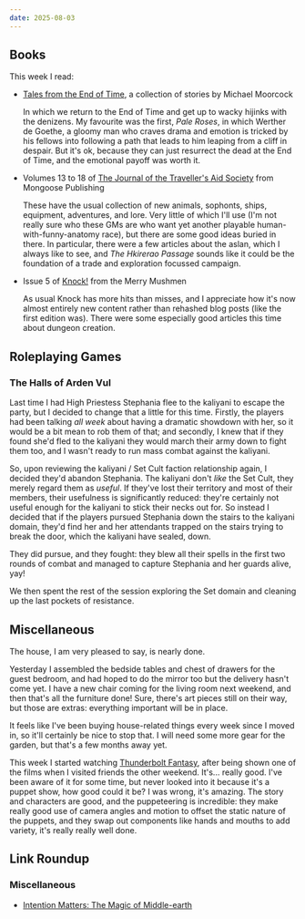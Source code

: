 ```yaml
---
date: 2025-08-03
---
```


## Books

This week I read:

- [Tales from the End of Time][], a collection of stories by Michael Moorcock

  In which we return to the End of Time and get up to wacky hijinks with the
  denizens.  My favourite was the first, *Pale Roses*, in which Werther de
  Goethe, a gloomy man who craves drama and emotion is tricked by his fellows
  into following a path that leads to him leaping from a cliff in despair.  But
  it's ok, because they can just resurrect the dead at the End of Time, and the
  emotional payoff was worth it.

- Volumes 13 to 18 of [The Journal of the Traveller's Aid Society][] from Mongoose Publishing

  These have the usual collection of new animals, sophonts, ships, equipment,
  adventures, and lore.  Very little of which I'll use (I'm not really sure who
  these GMs are who want yet another playable human-with-funny-anatomy race),
  but there are some good ideas buried in there.  In particular, there were a
  few articles about the aslan, which I always like to see, and *The Hkirerao
  Passage* sounds like it could be the foundation of a trade and exploration
  focussed campaign.

- Issue 5 of [Knock!][] from the Merry Mushmen

  As usual Knock has more hits than misses, and I appreciate how it's now almost
  entirely new content rather than rehashed blog posts (like the first edition
  was).  There were some especially good articles this time about dungeon
  creation.

[Tales from the End of Time]: https://en.wikipedia.org/wiki/The_Dancers_at_the_End_of_Time#Legends_from_the_End_of_Time
[The Journal of the Traveller's Aid Society]: https://wiki.travellerrpg.com/Mongoose_2nd:_Journal_of_the_Travellers%27_Aid_Society
[Knock!]: https://www.kickstarter.com/projects/896102915/knock-issue-5


## Roleplaying Games

### The Halls of Arden Vul

Last time I had High Priestess Stephania flee to the kaliyani to escape the
party, but I decided to change that a little for this time.  Firstly, the
players had been talking *all week* about having a dramatic showdown with her,
so it would be a bit mean to rob them of that; and secondly, I knew that if they
found she'd fled to the kaliyani they would march their army down to fight them
too, and I wasn't ready to run mass combat against the kaliyani.

So, upon reviewing the kaliyani / Set Cult faction relationship again, I decided
they'd abandon Stephania.  The kaliyani don't *like* the Set Cult, they merely
regard them as *useful*.  If they've lost their territory and most of their
members, their usefulness is significantly reduced: they're certainly not useful
enough for the kaliyani to stick their necks out for.  So instead I decided that
if the players pursued Stephania down the stairs to the kaliyani domain, they'd
find her and her attendants trapped on the stairs trying to break the door,
which the kaliyani have sealed, down.

They did pursue, and they fought: they blew all their spells in the first two
rounds of combat and managed to capture Stephania and her guards alive, yay!

We then spent the rest of the session exploring the Set domain and cleaning up
the last pockets of resistance.


## Miscellaneous

The house, I am very pleased to say, is nearly done.

Yesterday I assembled the bedside tables and chest of drawers for the guest
bedroom, and had hoped to do the mirror too but the delivery hasn't come yet.  I
have a new chair coming for the living room next weekend, and then that's all
the furniture done!  Sure, there's art pieces still on their way, but those are
extras: everything important will be in place.

It feels like I've been buying house-related things every week since I moved in,
so it'll certainly be nice to stop that.  I will need some more gear for the
garden, but that's a few months away yet.

This week I started watching [Thunderbolt Fantasy][], after being shown one of
the films when I visited friends the other weekend.  It's... really good.  I've
been aware of it for some time, but never looked into it because it's a puppet
show, how good could it be?  I was wrong, it's amazing.  The story and
characters are good, and the puppeteering is incredible: they make really good
use of camera angles and motion to offset the static nature of the puppets, and
they swap out components like hands and mouths to add variety, it's really
really well done.

[Thunderbolt Fantasy]: https://en.wikipedia.org/wiki/Thunderbolt_Fantasy

## Link Roundup

### Miscellaneous

- [Intention Matters: The Magic of Middle-earth](https://nathangoldwag.wordpress.com/2025/08/01/intention-matters-the-magic-of-middle-earth/)
